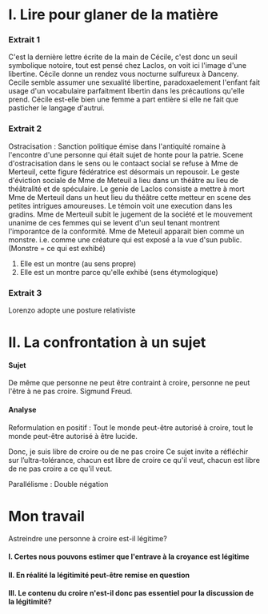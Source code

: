 # I. Lire pour glaner de la matière
### Extrait 1
C'est la dernière lettre écrite de la main de Cécile, c'est donc un seuil symbolique notoire, tout est pensé chez Laclos, on voit ici l'image d'une libertine. Cécile donne un rendez vous nocturne sulfureux à Danceny. Cecile semble assumer une sexualité libertine, paradoxaelement l'enfant fait usage d'un vocabulaire parfaitment libertin dans les précautions qu'elle prend. Cécile est-elle bien une femme a part entière si elle ne fait que pasticher le langage d'autrui. 

### Extrait 2
Ostracisation : Sanction politique émise dans l'antiquité romaine à l'encontre d'une personne qui était sujet de honte pour la patrie. Scene d'ostracisation dans le sens ou le contaact social se refuse à Mme de Merteuil, cette figure fédératrice est désormais un repousoir. Le geste d'éviction sociale de Mme de Meteuil a lieu dans un théâtre au lieu de théâtralité et de spéculaire. Le genie de Laclos consiste a mettre à mort Mme de Merteuil dans un heut lieu du théâtre cette metteur en scene des petites intrigues amoureuses. Le témoin voit une execution dans les gradins. Mme de Merteuil subit le jugement de la société et le mouvement unanime de ces femmes qui se levent d'un seul tenant montrent l'imporantce de la conformité. Mme de Meteuil apparait bien comme un monstre. i.e. comme une créature qui est exposé a la vue d'sun public. (Monstre = ce qui est exhibé)
1. Elle est un montre (au sens propre)
2. Elle est un montre parce qu'elle exhibé (sens étymologique)

### Extrait 3 
Lorenzo adopte une posture relativiste


# II. La confrontation à un sujet
#### Sujet
De même que personne ne peut être contraint à croire, personne ne peut l'être à ne pas croire. Sigmund Freud.

#### Analyse
Reformulation en positif : 
Tout le monde peut-être autorisé à croire, tout le monde peut-être autorisé à être lucide.

Donc, je suis libre de croire ou de ne pas croire
Ce sujet invite a réfléchir sur l’ultra-tolérance, chacun est libre de croire ce qu'il veut, chacun est libre de ne pas croire a ce qu'il veut.


Parallélisme : 
Double négation


# Mon travail
Astreindre une personne à croire est-il légitime?

#### I. Certes nous pouvons estimer que l'entrave à la croyance est légitime

#### II. En réalité la légitimité peut-être remise en question

#### III. Le contenu du croire n'est-il donc pas essentiel pour la discussion de la légitimité?

